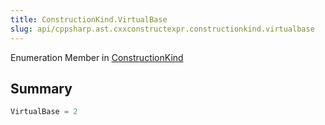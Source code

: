 ```yaml
---
title: ConstructionKind.VirtualBase
slug: api/cppsharp.ast.cxxconstructexpr.constructionkind.virtualbase
---
```

Enumeration Member in [ConstructionKind](/api/cppsharp/ast/cxxconstructexpr/constructionkind)

## Summary



```csharp
VirtualBase = 2
```

